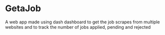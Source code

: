 # GetaJob
A web app made using dash dashboard to get the job scrapes from multiple websites and to track the number of jobs applied, pending and rejected
